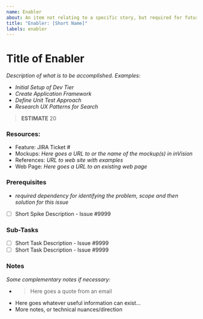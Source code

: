 ```yaml
---
name: Enabler
about: An item not relating to a specific story, but required for future architecture needs, compliance or infrastructure.
title: "Enabler: [Short Name]"
labels: enabler
---
```


# Title of Enabler

*Description of what is to be accomplished.*
*Examples:*
* *Initial Setup of Dev Tier*
* *Create Application Framework*
* *Define Unit Test Approach*
* *Research UX Patterns for Search*

> **ESTIMATE** 20

### Resources:
* Feature: JIRA Ticket #
* Mockups: *Here goes a URL to or the name of the mockup(s) in inVision*
* References: *URL to web site with examples*
* Web Page: *Here goes a URL to an existing web page*

### Prerequisites
- *required dependency for identifying the problem, scope and then solution for this issue*
- [ ] Short Spike Description - Issue #9999

### Sub-Tasks
- [ ] Short Task Description - Issue #9999
- [ ] Short Task Description - Issue #9999

### Notes

*Some complementary notes if necessary:*

* > Here goes a quote from an email
* Here goes whatever useful information can exist…
* More notes, or technical nuances/direction
